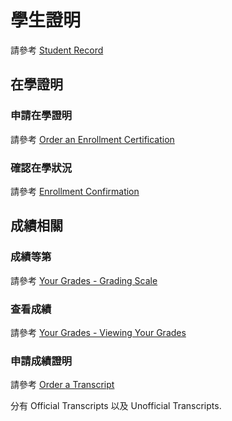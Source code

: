學生證明
========

請參考 [Student Record](https://registrar.unc.edu/current-student-your-student-record/)

在學證明
--------

### 申請在學證明

請參考 [Order an Enrollment Certification](https://registrar.unc.edu/order-an-enrollment-certification/)

### 確認在學狀況

請參考 [Enrollment Confirmation](https://registrar.unc.edu/enrollment-confirmation-frequently-asked-questions-2/)


成績相關
--------

### 成績等第

請參考 [Your Grades - Grading Scale](https://registrar.unc.edu/your-grades/)

### 查看成績

請參考 [Your Grades - Viewing Your Grades](https://registrar.unc.edu/your-grades/)

### 申請成績證明

請參考 [Order a Transcript](https://registrar.unc.edu/order-a-transcript/)

分有 Official Transcripts 以及 Unofficial Transcripts.

